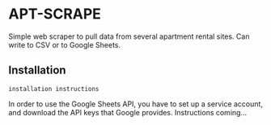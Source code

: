 # APT-SCRAPE

Simple web scraper to pull data from several apartment rental sites. Can write to CSV or to Google Sheets.

## Installation 

` installation instructions `

In order to use the Google Sheets API, you have to set up a service account, and download the API keys that Google provides. Instructions coming...
